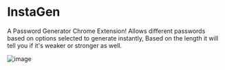 # InstaGen
A Password Generator Chrome Extension! 
Allows different passwords based on options selected to generate instantly, Based on the length it will tell you if it's weaker or stronger as well.


![image](https://github.com/vvkash/InstaGen/assets/121144051/2588730d-5960-4a08-ade8-cd0357aa0b55)

